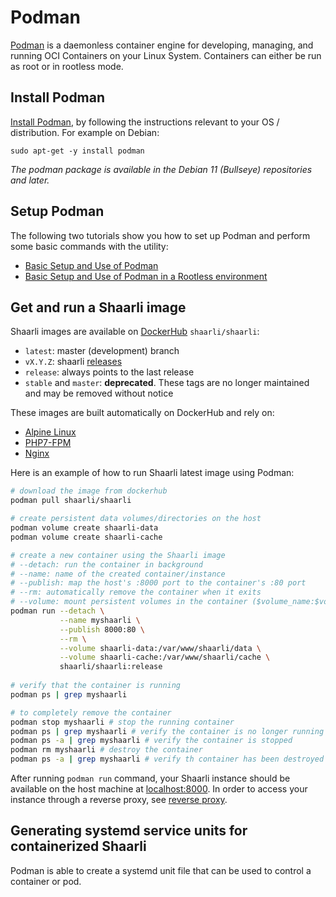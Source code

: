 # Podman

[Podman](https://docs.podman.io/en/latest/) is a daemonless container engine for developing, managing, and running OCI Containers on your Linux System. Containers can either be run as root or in rootless mode.

## Install Podman

[Install Podman](https://podman.io/getting-started/installation), by following the instructions relevant to your OS / distribution. For example on Debian:

~~~
sudo apt-get -y install podman
~~~

*The podman package is available in the Debian 11 (Bullseye) repositories and later.*

## Setup Podman

The following two tutorials show you how to set up Podman and perform some basic commands with the utility:

 * [Basic Setup and Use of Podman](https://github.com/containers/podman/blob/main/docs/tutorials/podman_tutorial.md)
 * [Basic Setup and Use of Podman in a Rootless environment](https://github.com/containers/podman/blob/main/docs/tutorials/rootless_tutorial.md)

## Get and run a Shaarli image

Shaarli images are available on [DockerHub](https://hub.docker.com/r/shaarli/shaarli/) `shaarli/shaarli`:

- `latest`: master (development) branch
- `vX.Y.Z`: shaarli [releases](https://github.com/shaarli/Shaarli/releases)
- `release`: always points to the last release
- `stable` and `master`: **deprecated**. These tags are no longer maintained and may be removed without notice

These images are built automatically on DockerHub and rely on:

- [Alpine Linux](https://www.alpinelinux.org/)
- [PHP7-FPM](http://php-fpm.org/)
- [Nginx](http://nginx.org/)

Here is an example of how to run Shaarli latest image using Podman:

```bash
# download the image from dockerhub
podman pull shaarli/shaarli

# create persistent data volumes/directories on the host
podman volume create shaarli-data
podman volume create shaarli-cache

# create a new container using the Shaarli image
# --detach: run the container in background
# --name: name of the created container/instance
# --publish: map the host's :8000 port to the container's :80 port
# --rm: automatically remove the container when it exits
# --volume: mount persistent volumes in the container ($volume_name:$volume_mountpoint)
podman run --detach \
           --name myshaarli \
           --publish 8000:80 \
           --rm \
           --volume shaarli-data:/var/www/shaarli/data \
           --volume shaarli-cache:/var/www/shaarli/cache \
           shaarli/shaarli:release
           
# verify that the container is running
podman ps | grep myshaarli

# to completely remove the container
podman stop myshaarli # stop the running container
podman ps | grep myshaarli # verify the container is no longer running
podman ps -a | grep myshaarli # verify the container is stopped
podman rm myshaarli # destroy the container
podman ps -a | grep myshaarli # verify th container has been destroyed
```

After running `podman run` command, your Shaarli instance should be available on the host machine at [localhost:8000](http://localhost:8000/). In order to access your instance through a reverse proxy, see [reverse proxy](https://shaarli.readthedocs.io/en/master/Reverse-proxy/).

## Generating systemd service units for containerized Shaarli

Podman is able to create a systemd unit file that can be used to control a container or pod.
